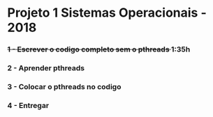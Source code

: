 # Projeto 1 Sistemas Operacionais - 2018

<h3><s> 1 - Escrever o codigo completo sem o pthreads </s> 1:35h</h3>
<h3> 2 - Aprender pthreads </h3>
<h3> 3 - Colocar o pthreads no codigo </h3>
<h3> 4 - Entregar </h3>
